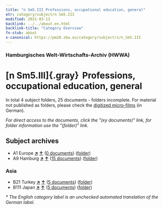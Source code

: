 ```yaml
---
title: "n Sm5.III Professions, occupational education, general"
etr: category/subject/n Sm5.III
modified: 2021-03-13
backlink: ../../about.en.html
backlink-title: "Category Overview"
fn-stub: about
x-canonical: https://pm20.zbw.eu/category/subject/s/n_Sm5.III
---
```


### Hamburgisches Welt-Wirtschafts-Archiv (HWWA)
# [n Sm5.III]{.gray}&#8201; Professions, occupational education, general&#160; 





In total 4 subject folders, 25 documents - folders incomplete.
For material not published as folders, please check the [digitized micro-films](/film/h1_sh.de.html) (in German).

_For direct access to the documents, click the "(xy documents)" link, for folder information use the "(folder)" link._

## Subject archives


- A1 Europe [**&nearr;**](../../../geo/i/140892/about.en.html "Europe (all folders)") [**&uarr;**](../../../geo/about.en.html#A1 "Country category system") (<a href="https://pm20.zbw.eu/dfgview/sh/140892,145783" title="about: Europe : Professions, occupational education, general" target="_blank">0 documents</a>) ([folder](../../../../folder/sh/1408xx/140892/1457xx/145783/about.en.html))
- A9 Hamburg [**&nearr;**](../../../geo/i/140905/about.en.html "Hamburg (all folders)") [**&uarr;**](../../../geo/about.en.html#A9 "Country category system") (<a href="https://pm20.zbw.eu/dfgview/sh/140905,145783" title="about: Hamburg : Professions, occupational education, general" target="_blank">15 documents</a>) ([folder](../../../../folder/sh/1409xx/140905/1457xx/145783/about.en.html))

### Asia

- B21 Turkey [**&nearr;**](../../../geo/i/141111/about.en.html "Turkey (all folders)") [**&uarr;**](../../../geo/about.en.html#B21 "Country category system") (<a href="https://pm20.zbw.eu/dfgview/sh/141111,145783" title="about: Turkey : Professions, occupational education, general" target="_blank">5 documents</a>) ([folder](../../../../folder/sh/1411xx/141111/1457xx/145783/about.en.html))
- B111 Japan [**&nearr;**](../../../geo/i/141272/about.en.html "Japan (all folders)") [**&uarr;**](../../../geo/about.en.html#B111 "Country category system") (<a href="https://pm20.zbw.eu/dfgview/sh/141272,145783" title="about: Japan : Professions, occupational education, general" target="_blank">5 documents</a>) ([folder](../../../../folder/sh/1412xx/141272/1457xx/145783/about.en.html))


_* The English category label is an unchecked automated translation of the German label._

